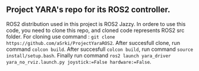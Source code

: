 ## Project YARA's repo for its ROS2 controller. 
ROS2 distribution used in this project is ROS2 Jazzy.
In ordere to use this code, you need to clone this repo, and cloned code represents ROS2 src folder.
For cloning use command : `git clone https://github.com/aSrki/ProjectYaraROS2`.
After succesfull clone, run command `colcon build`.
After succesfull `colcon build`, run command `source install/setup.bash`.
Finally run command `ros2 launch yara_driver yara_no_rviz.launch.py joystick:=False hardware:=False`.
